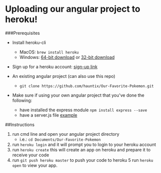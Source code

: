 # Uploading our angular project to heroku!
###Prerequisites

- Install heroku-cli
    - MacOS: ```brew install heroku```
    - Windows: [64-bit download](https://cli-assets.heroku.com/heroku-x64.exe) or [32-bit download](https://cli-assets.heroku.com/heroku-x86.exe)

- Sign up for a heroku account: [sign-up link](https://signup.heroku.com/login)

- An existing angular project (can also use this repo) 

   - ```git clone https://github.com/hauntix/Our-Favorite-Pokemon.git```

- Make sure if using your own angular project that you've done the following:
    - have installed the express module ```npm install express --save```
    - have a server.js file [example]()

##Instructions
1. run cmd line and open your angular project directory
    - i.e.: ```cd Documents/Our-Favorite-Pokemon```
2. run ```heroku login``` and it will prompt you to login to your heroku account
3. run ```heroku create``` this will create an app on heroku and prepare it to receive your code
4. run ```git push heroku master``` to push your code to heroku
5 run ```heroku open``` to view your app.
